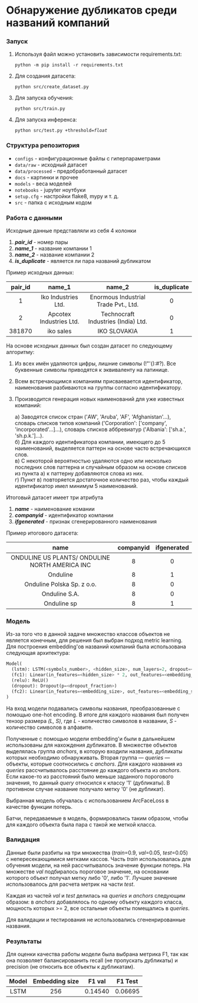 # Обнаружение дубликатов среди названий компаний

### Запуск
1. Используя файл можно установить зависимости requirements.txt:

   <code>python -m pip install -r requirements.txt</code>

2. Для создания датасета:

   <code>python src/create_dataset.py</code>
3. Для запуска обучения:

   <code>python src/train.py</code>
4. Для запуска инференса:
   
   <code>python src/test.py +threshold=<i>float</i></code>

### Структура репозитория
* <code>configs</code> - конфигурационные файлы с гиперпараметрами
* <code>data/raw</code> - исходный датасет
* <code>data/processed</code> - предобработанный датасет
* <code>docs</code> - картинки и прочее
* <code>models</code> - веса моделей
* <code>notebooks</code> - jupyter ноутбуки
* <code>setup.cfg</code> - настройки flake8, mypy и т. д.
* <code>src</code> - папка с исходным кодом

### Работа с данными
Исходные данные представляли из себя 4 колонки 
1. ***pair_id*** - номер пары
2. ***name_1*** - название компании 1
3. ***name_2*** - название компании 2
4. ***is_duplicate*** - является ли пара названий дубликатом 

Пример исходных данных:

| pair_id | name_1 | name_2 | is_duplicate |
| :-----: | :----: |:-----: | :----------: |
| 1 | Iko Industries Ltd. | Enormous Industrial Trade Pvt., Ltd. | 0 |
| 2 | Apcotex Industries Ltd. | Technocraft Industries (India) Ltd. | 0 |
| 381870 | iko sales | IKO SLOVAKIA | 1 |

На основе исходных данных был создан датасет по следующему алгоритму:
1. Из всех имён удаляются цифры, лишние символы (!\"'():#?). Все буквенные символы приводятся к эквиваленту на латинице.
2. Всем встречающимся компаниям присваевается идентификатор, наименования разбиваются на группы согласно идентификатору.
3. Производится генерация новых наименований для уже известных компаний:
   
   а) Заводятся список стран ('AW', 'Aruba', 'AF', 'Afghanistan'...), словарь списков типов компаний ('Corporation': ['company', 'incorporated'...]...), словарь списков аббревиатур ('Albania': ['sh.a.', 'sh.p.k.']...).\
   б) Для каждого идентификатора компании, имеющего до 5 наименований, выделяется паттерн на основе часто встречающихся слов.\
   в) С некоторой вероятностью удаляются одно или несколько последних слов паттерна и случайным образом на основе списков из пункта а) к паттерну добавляются слова из них.\
   г) Пункт в) повторяется достаточное количество раз, чтобы каждый идентификатор имел минимум 5 наименований.

Итоговый датасет имеет три атрибута
1. ***name*** - наименование комании
2. ***companyid*** - идентификатор компании
3. ***ifgenerated*** - признак сгенерированного наименования

Пример итогового датасета:

| name | companyid | ifgenerated |
| :-----: | :----: |:-----: |
| ONDULINE US PLANTS/ ONDULINE NORTH AMERICA INC | 8 | 0 |
| Onduline | 8 | 1 |
| Onduline Polska Sp. z o.o. | 8 | 0 |
| Onduline S.A. | 8 | 0 |
| Onduline sp | 8 | 1 |

### Модель
Из-за того что в данной задаче множество классов объектов не является конечным, для решения был выбран подход metric learning.
Для построения embedding'ов названий компаний была использована следующая архитектура:
```python
Model(
  (lstm): LSTM(<symbols_number>, <hidden_size>, num_layers=2, dropout=<dropout_fraction>, bidirectional=True)
  (fc1): Linear(in_features=<hidden_size> * 2, out_features=<embedding_size> * 2, bias=True)
  (relu): ReLU()
  (dropout): Dropout(p=<dropout_fraction>)
  (fc2): Linear(in_features=<embedding_size>, out_features=<embedding_size> * 2, bias=True)
)
```
На вход модели подавались символы названия, преобразованные с помощью one-hot encoding.
В итоге для каждого названия был получен тензор размера <i>(L, S)</i>,
где <i>L</i> - количество символов в названии, <i>S</i> - количество символов в алфавите.

Полученные с помощью модели embedding'и были в дальнейшем использованы для нахождения дубликатов.
В множестве объектов выделялась группа <i>anchors</i>, в которую входили названия, дубликаты которых необходимо обнаруживать.
Вторая группа — <i>queries</i> — объекты, которые соотносились с <i>anchors</i>.
Для каждого названия из <i>queries</i> рассчитывалось расстояние до каждого объекта из <i>anchors</i>.
Если какое-то из расстояний было меньше заданного порогового значения, то данный <i>query</i> относился к классу '1' (дубликаты).
В противном случае название получало метку '0' (не дубликат).

Выбранная модель обучалась с использованием ArcFaceLoss в качестве функции потерь.

Батчи, передаваемые в модель, формировались таким образом, чтобы для каждого объекта была пара с такой же меткой класса.

### Валидация
Данные были разбиты на три множества (<i>train</i>=0.9, <i>val</i>=0.05, <i>test</i>=0.05) с непересекающимися метками кассов.
Часть <i>train</i> использовалась для обучения модели, на ней рассчитывалось значение функции потерь.
На множестве <i>val</i> подбиралось пороговое значение, на основании которого объект получал метку либо '0', либо '1'.
Лучшее значение использовалось для расчета метрик на части <i>test</i>.

Каждая из частей <i>val</i> и <i>test</i> делилась на <i>queries</i> и <i>anchors</i> следующим образом:
в <i>anchors</i> добавлялось по одному объекту каждого класса, мощность которых >= 2,
все остальные объекты помещались в <i>queries</i>.

Для валидации и тестирования не использовались сгененрированные названия.


### Результаты
Для оценки качества работы модели была выбрана метрика F1, так как она позволяет балансированить
recall (не пропускать дубликаты) и precision (не относить все объекты к дубликатам).

| Model      | Embedding size  | F1 val     | F1 Test      |
| :--------: | :-------------: | :--------: | :----------: |
| LSTM       | 256             | 0.14540    | 0.06695      |
